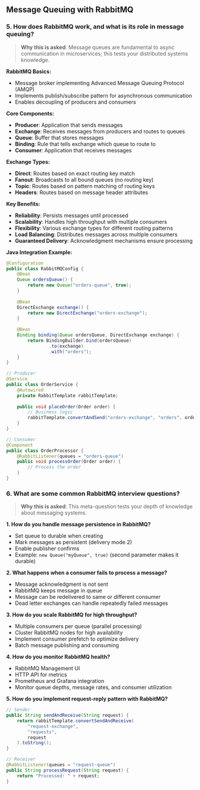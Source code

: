 ## Message Queuing with RabbitMQ

### 5. How does RabbitMQ work, and what is its role in message queuing?

> **Why this is asked**: Message queues are fundamental to async communication in microservices; this tests your distributed systems knowledge.

**RabbitMQ Basics:**
- Message broker implementing Advanced Message Queuing Protocol (AMQP)
- Implements publish/subscribe pattern for asynchronous communication
- Enables decoupling of producers and consumers

**Core Components:**
- **Producer**: Application that sends messages
- **Exchange**: Receives messages from producers and routes to queues
- **Queue**: Buffer that stores messages
- **Binding**: Rule that tells exchange which queue to route to
- **Consumer**: Application that receives messages

**Exchange Types:**
- **Direct**: Routes based on exact routing key match
- **Fanout**: Broadcasts to all bound queues (no routing key)
- **Topic**: Routes based on pattern matching of routing keys
- **Headers**: Routes based on message header attributes

**Key Benefits:**
- **Reliability**: Persists messages until processed
- **Scalability**: Handles high throughput with multiple consumers
- **Flexibility**: Various exchange types for different routing patterns
- **Load Balancing**: Distributes messages across multiple consumers
- **Guaranteed Delivery**: Acknowledgment mechanisms ensure processing

**Java Integration Example:**
```java
@Configuration
public class RabbitMQConfig {
    @Bean
    Queue ordersQueue() {
        return new Queue("orders-queue", true);
    }
    
    @Bean
    DirectExchange exchange() {
        return new DirectExchange("orders-exchange");
    }
    
    @Bean
    Binding binding(Queue ordersQueue, DirectExchange exchange) {
        return BindingBuilder.bind(ordersQueue)
                .to(exchange)
                .with("orders");
    }
}

// Producer
@Service
public class OrderService {
    @Autowired
    private RabbitTemplate rabbitTemplate;
    
    public void placeOrder(Order order) {
        // Business logic
        rabbitTemplate.convertAndSend("orders-exchange", "orders", order);
    }
}

// Consumer
@Component
public class OrderProcessor {
    @RabbitListener(queues = "orders-queue")
    public void processOrder(Order order) {
        // Process the order
    }
}
```

### 6. What are some common RabbitMQ interview questions?

> **Why this is asked**: This meta-question tests your depth of knowledge about messaging systems.

**1. How do you handle message persistence in RabbitMQ?**
- Set queue to durable when creating
- Mark messages as persistent (delivery mode 2)
- Enable publisher confirms
- Example: `new Queue("myQueue", true)` (second parameter makes it durable)

**2. What happens when a consumer fails to process a message?**
- Message acknowledgment is not sent
- RabbitMQ keeps message in queue
- Message can be redelivered to same or different consumer
- Dead letter exchanges can handle repeatedly failed messages

**3. How do you scale RabbitMQ for high throughput?**
- Multiple consumers per queue (parallel processing)
- Cluster RabbitMQ nodes for high availability
- Implement consumer prefetch to optimize delivery
- Batch message publishing and consuming

**4. How do you monitor RabbitMQ health?**
- RabbitMQ Management UI
- HTTP API for metrics
- Prometheus and Grafana integration
- Monitor queue depths, message rates, and consumer utilization

**5. How do you implement request-reply pattern with RabbitMQ?**
```java
// Sender
public String sendAndReceive(String request) {
    return rabbitTemplate.convertSendAndReceive(
        "request-exchange", 
        "requests", 
        request
    ).toString();
}

// Receiver
@RabbitListener(queues = "request-queue")
public String processRequest(String request) {
    return "Processed: " + request;
}
```

